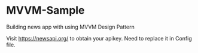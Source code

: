 # MVVM-Sample
Building news app with using MVVM Design Pattern

Visit https://newsapi.org/ to obtain your apikey. Need to replace it in Config file.
